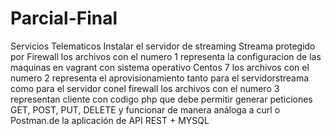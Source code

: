 # Parcial-Final
Servicios Telematicos
Instalar el servidor de streaming Streama protegido por Firewall
los archivos con el numero 1 representa la configuracion de las maquinas en vagrant con sistema operativo Centos 7
los archivos con el numero 2 representa el aprovisionamiento tanto para el servidorstreama como para el servidor conel firewall
los archivos con el numero 3 representan cliente con codigo php que  debe permitir generar peticiones GET, POST, PUT, DELETE y funcionar de manera
análoga a curl o Postman.de la aplicación de API REST + MYSQL
